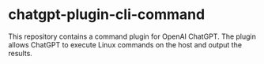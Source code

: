 # chatgpt-plugin-cli-command
This repository contains a command plugin for OpenAI ChatGPT. The plugin allows ChatGPT to execute Linux commands on the host and output the results.
